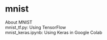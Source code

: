# mnist
About MNIST  
mnist_tf.py: Using TensorFlow  
mnist_keras.ipynb: Using Keras in Google Colab  
